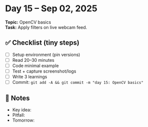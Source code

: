 # Day 15 – Sep 02, 2025
**Topic:** OpenCV basics  
**Task:** Apply filters on live webcam feed.

## ✅ Checklist (tiny steps)
- [ ] Setup environment (pin versions)
- [ ] Read 20–30 minutes
- [ ] Code minimal example
- [ ] Test + capture screenshot/logs
- [ ] Write 3 learnings
- [ ] Commit: `git add -A && git commit -m "day 15: OpenCV basics"`

## 📓 Notes
- Key idea:
- Pitfall:
- Tomorrow:
